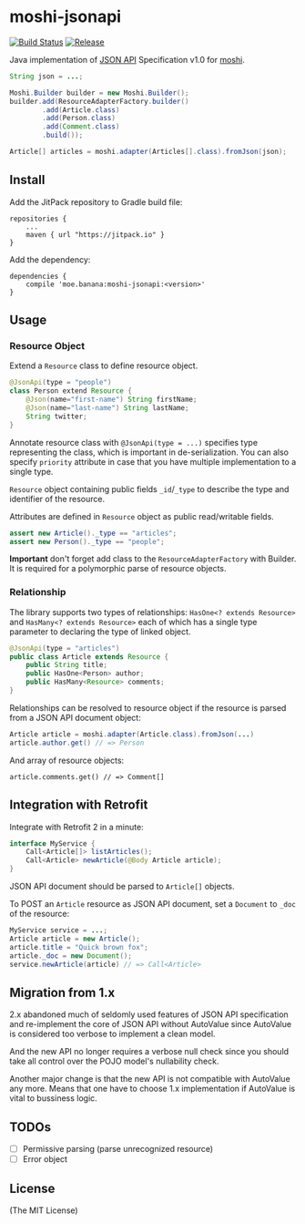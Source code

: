 # moshi-jsonapi

[![Build Status](https://travis-ci.org/kamikat/moshi-jsonapi.svg?branch=master)](https://travis-ci.org/kamikat/moshi-jsonapi)
[![Release](https://jitpack.io/v/moe.banana/moshi-jsonapi.svg)](https://jitpack.io/#moe.banana/moshi-jsonapi)

Java implementation of [JSON API](http://jsonapi.org/) Specification v1.0 for [moshi](https://github.com/square/moshi).

```java
String json = ...;

Moshi.Builder builder = new Moshi.Builder();
builder.add(ResourceAdapterFactory.builder()
        .add(Article.class)
        .add(Person.class)
        .add(Comment.class)
        .build());

Article[] articles = moshi.adapter(Articles[].class).fromJson(json);
```

## Install

Add the JitPack repository to Gradle build file:

    repositories {
        ...
        maven { url "https://jitpack.io" }
    }

Add the dependency:

    dependencies {
        compile 'moe.banana:moshi-jsonapi:<version>'
    }

## Usage

### Resource Object

Extend a `Resource` class to define resource object.

```java
@JsonApi(type = "people")
class Person extend Resource {
    @Json(name="first-name") String firstName;
    @Json(name="last-name") String lastName;
    String twitter;
}
```

Annotate resource class with `@JsonApi(type = ...)` specifies type representing the class,
which is important in de-serialization. You can also specify `priority` attribute in case that
you have multiple implementation to a single type.

`Resource` object containing public fields `_id`/`_type` to describe the type and identifier of the resource.

Attributes are defined in `Resource` object as public read/writable fields.

```java
assert new Article()._type == "articles";
assert new Person()._type == "people";
```

**Important** don't forget add class to the `ResourceAdapterFactory` with Builder.
It is required for a polymorphic parse of resource objects.

### Relationship

The library supports two types of relationships: `HasOne<? extends Resource>` and `HasMany<? extends Resource>`
each of which has a single type parameter to declaring the type of linked object.

```java
@JsonApi(type = "articles")
public class Article extends Resource {
    public String title;
    public HasOne<Person> author;
    public HasMany<Resource> comments;
}
```

Relationships can be resolved to resource object if the resource is parsed from a JSON API document object:

```java
Article article = moshi.adapter(Article.class).fromJson(...)
article.author.get() // => Person
```

And array of resource objects:

```
article.comments.get() // => Comment[]
```

## Integration with Retrofit

Integrate with Retrofit 2 in a minute:

```java
interface MyService {
    Call<Article[]> listArticles();
    Call<Article> newArticle(@Body Article article);
}
```

JSON API document should be parsed to `Article[]` objects.

To POST an `Article` resource as JSON API document, set a `Document` to `_doc` of the resource:

```java
MyService service = ...;
Article article = new Article();
article.title = "Quick brown fox";
article._doc = new Document();
service.newArticle(article) // => Call<Article>
```

## Migration from 1.x

2.x abandoned much of seldomly used features of JSON API specification and re-implement the core of JSON API without
AutoValue since AutoValue is considered too verbose to implement a clean model.

And the new API no longer requires a verbose null check since you should take all control over the POJO model's nullability check.

Another major change is that the new API is not compatible with AutoValue any more. Means that one have to choose 1.x implementation
if AutoValue is vital to bussiness logic.

## TODOs

- [ ] Permissive parsing (parse unrecognized resource)
- [ ] Error object

## License

(The MIT License)
